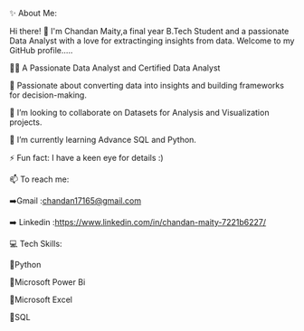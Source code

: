 ✨ About Me:

Hi there! 👋 I'm Chandan Maity,a final year B.Tech Student and a passionate Data Analyst with a love for extractinging insights from data.
Welcome to my GitHub profile.....

👩‍💻 A Passionate Data Analyst and Certified Data Analyst

🎯 Passionate about converting data into insights and building frameworks for decision-making.

👯 I’m looking to collaborate on Datasets for Analysis and Visualization projects.

🌱 I’m currently learning Advance SQL and Python.

⚡ Fun fact: I have a keen eye for details :)

📫 To reach me: 

  ➡️Gmail    :chandan17165@gmail.com
  
  ➡️ Linkedin :https://www.linkedin.com/in/chandan-maity-7221b6227/

💻 Tech Skills:

💠Python

💠Microsoft Power Bi

💠Microsoft Excel

💠SQL
